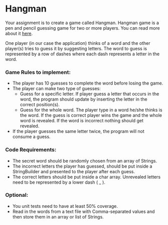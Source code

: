 # Hangman
Your assignment is to create a game called Hangman. Hangman game is a pen and pencil guessing game for
two or more players. You can read more about it [here](https://en.wikipedia.org/wiki/Hangman_(game)).

One player (in our case the application) thinks of a word and the other player(s) tries to guess it by
suggesting letters. The word to guess is represented by a row of dashes where each dash represents a letter
in the word.


### Game Rules to implement:
- The player has 10 guesses to complete the word before losing the game.
- The player can make two type of guesses:
  - Guess for a specific letter. If player guess a letter that occurs in the word, the program
should update by inserting the letter in the correct position(s).
  - Guess for the whole word. The player type in a word he/she thinks is the word. If the guess
is correct player wins the game and the whole word is revealed. If the word is incorrect
nothing should get revealed.
- If the player guesses the same letter twice, the program will not consume a guess.
  
### Code Requirements:
- The secret word should be randomly chosen from an array of Strings.
- The incorrect letters the player has guessed, should be put inside a StringBuilder and presented to
the player after each guess.
- The correct letters should be put inside a char array. Unrevealed letters need to be represented by
a lower dash ( _ ).

### Optional:
- You unit tests need to have at least 50% coverage.
- Read in the words from a text file with Comma-separated values and then store them in an array or
list of Strings.

